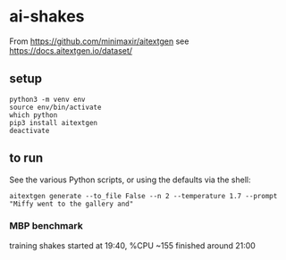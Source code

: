 # ai-shakes

From https://github.com/minimaxir/aitextgen
 see https://docs.aitextgen.io/dataset/

## setup
```
python3 -m venv env
source env/bin/activate
which python
pip3 install aitextgen
deactivate
```

## to run

See the various Python scripts, or using the defaults via the shell:

`aitextgen generate --to_file False --n 2 --temperature 1.7 --prompt "Miffy went to the gallery and"`

### MBP benchmark

training shakes started at 19:40, %CPU ~155
    finished around 21:00
